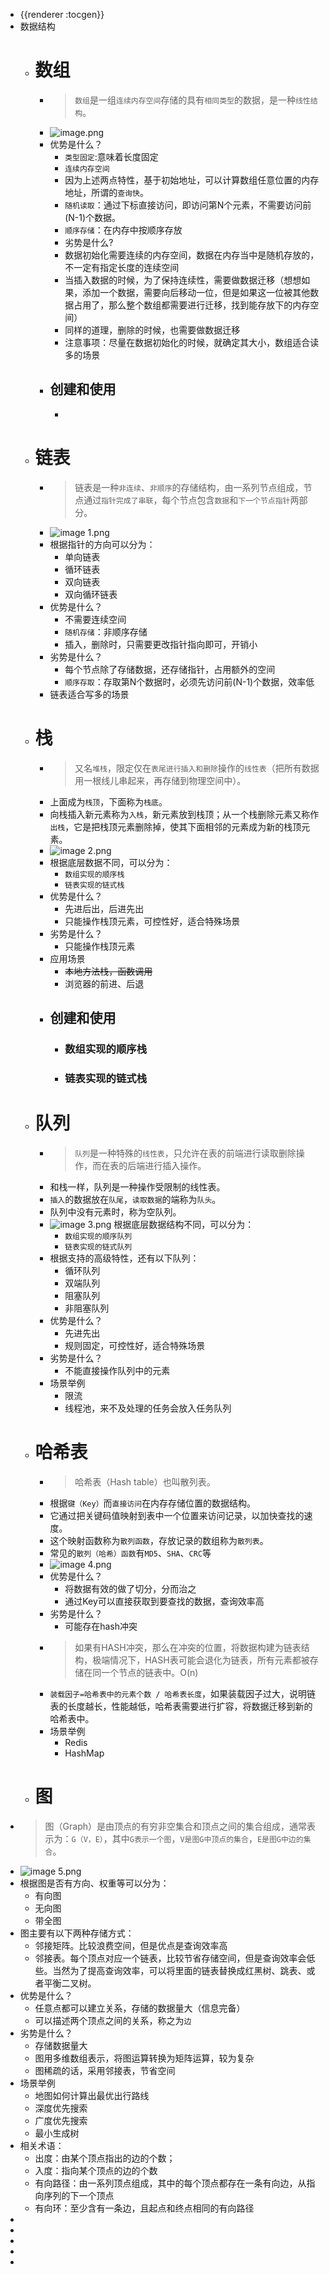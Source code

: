 - {{renderer :tocgen}}
- 数据结构
	- # 数组
		- > `数组`是一组`连续内存空间`存储的具有`相同类型`的数据，是一种`线性结构`。
		- ![image.png](../assets/image_1668160751217_0.png)
		- 优势是什么？
			- `类型固定`:意味着长度固定
			- `连续内存空间`
			- 因为上述两点特性，基于初始地址，可以计算数组任意位置的内存地址，所谓的`查询快`。
			- `随机读取`：通过下标直接访问，即访问第N个元素，不需要访问前(N-1)个数据。
			- `顺序存储`：在内存中按顺序存放
			- 劣势是什么?
			- 数据初始化需要连续的内存空间，数据在内存当中是随机存放的，不一定有指定长度的连续空间
			- 当插入数据的时候，为了保持连续性，需要做数据迁移（想想如果，添加一个数据，需要向后移动一位，但是如果这一位被其他数据占用了，那么整个数组都需要进行迁移，找到能存放下的内存空间）
			- 同样的道理，删除的时候，也需要做数据迁移
			- 注意事项：尽量在数据初始化的时候，就确定其大小，数组适合读多的场景
		- ## 创建和使用
			- ```Go
			  
			  ```
	- # 链表
		- > 链表是一种`非连续`、`非顺序`的存储结构，由一系列节点组成，节点通过`指针完成了串联`，每个节点包含`数据`和`下一个节点指针`两部分。
		- ![image 1.png](../assets/image_1_1668160770250_0.png)
		- 根据指针的方向可以分为：
			- 单向链表
			- 循环链表
			- 双向链表
			- 双向循环链表
		- 优势是什么？
			- 不需要连续空间
			- `随机存储`：非顺序存储
			- 插入，删除时，只需要更改指针指向即可，开销小
		- 劣势是什么？
			- 每个节点除了存储数据，还存储指针，占用额外的空间
			- `顺序存取`：存取第N个数据时，必须先访问前(N-1)个数据，效率低
		- 链表适合写多的场景
	- # 栈
		- > 又名`堆栈`，限定仅在`表尾进行插入和删除`操作的`线性表`（把所有数据用一根线儿串起来，再存储到物理空间中）。
		- 上面成为`栈顶`，下面称为`栈底`。
		- 向栈插入新元素称为`入栈`，新元素放到栈顶；从一个栈删除元素又称作`出栈`，它是把栈顶元素删除掉，使其下面相邻的元素成为新的栈顶元素。
		- ![image 2.png](../assets/image_2_1668160864680_0.png)
		- 根据底层数据不同，可以分为：
			- `数组实现的顺序栈`
			- `链表实现的链式栈`
		- 优势是什么？
			- 先进后出，后进先出
			- 只能操作栈顶元素，可控性好，适合特殊场景
		- 劣势是什么？
			- 只能操作栈顶元素
		- 应用场景
			- ~~本地方法栈，函数调用~~
			- 浏览器的前进、后退
		- ## 创建和使用
			- ### 数组实现的顺序栈
			- ### 链表实现的链式栈
	- # 队列
		- > `队列`是一种特殊的`线性表`，只允许在表的前端进行读取删除操作，而在表的后端进行插入操作。
		- 和栈一样，队列是一种操作受限制的线性表。
		- `插入`的数据放在`队尾`，`读取数据`的端称为`队头`。
		- 队列中没有元素时，称为空队列。
		- ![image 3.png](../assets/image_3_1668161215328_0.png) 
		  根据底层数据结构不同，可以分为：
			- `数组实现的顺序队列`
			- `链表实现的链式队列`
		- 根据支持的高级特性，还有以下队列：
			- 循环队列
			- 双端队列
			- 阻塞队列
			- 非阻塞队列
		- 优势是什么？
			- 先进先出
			- 规则固定，可控性好，适合特殊场景
		- 劣势是什么？
			- 不能直接操作队列中的元素
		- 场景举例
			- 限流
			- 线程池，来不及处理的任务会放入任务队列
	- # 哈希表
		- > 哈希表（Hash table）也叫散列表。
		- 根据`键（Key）`而`直接访问`在内存存储位置的数据结构。
		- 它通过把关键码值映射到表中一个位置来访问记录，以加快查找的速度。
		- 这个映射函数称为`散列函数`，存放记录的数组称为`散列表`。
		- 常见的`散列（哈希）函数`有`MD5`、`SHA`、`CRC`等
		- ![image 4.png](../assets/image_4_1668161337362_0.png)
		- 优势是什么？
			- 将数据有效的做了切分，分而治之
			- 通过Key可以直接获取到要查找的数据，查询效率高
		- 劣势是什么？
			- 可能存在hash冲突
		- > 如果有HASH冲突，那么在冲突的位置，将数据构建为链表结构，极端情况下，HASH表可能会退化为链表，所有元素都被存储在同一个节点的链表中。O(n)
		- `装载因子=哈希表中的元素个数 / 哈希表长度`，如果装载因子过大，说明链表的长度越长，性能越低，哈希表需要进行扩容，将数据迁移到新的哈希表中。
		- 场景举例
			- Redis
			- HashMap
	- # 图
- > 图（Graph）是由顶点的有穷非空集合和顶点之间的集合组成，通常表示为：`G（V，E）`，其中`G表示一个图`，`V是图G中顶点的集合`，`E是图G中边的集合`。
- ![image 5.png](../assets/image_5_1668161410797_0.png)
- 根据图是否有方向、权重等可以分为：
	- 有向图
	- 无向图
	- 带全图
- 图主要有以下两种存储方式：
	- 邻接矩阵。比较浪费空间，但是优点是查询效率高
	- 邻接表。每个顶点对应一个链表，比较节省存储空间，但是查询效率会低些。当然为了提高查询效率，可以将里面的链表替换成红黑树、跳表、或者平衡二叉树。
- 优势是什么？
	- 任意点都可以建立关系，存储的数据量大（信息完备）
	- 可以描述两个顶点之间的关系，称之为`边`
- 劣势是什么？
	- 存储数据量大
	- 图用多维数组表示，将图运算转换为矩阵运算，较为复杂
	- 图稀疏的话，采用邻接表，节省空间
- 场景举例
	- 地图如何计算出最优出行路线
	- 深度优先搜索
	- 广度优先搜索
	- 最小生成树
- 相关术语：
	- 出度：由某个顶点指出的边的个数；
	- 入度：指向某个顶点的边的个数
	- 有向路径：由一系列顶点组成，其中的每个顶点都存在一条有向边，从指向序列的下一个顶点
	- 有向环：至少含有一条边，且起点和终点相同的有向路径
-
-
-
-
-